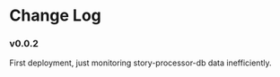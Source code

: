 Change Log
==========

### v0.0.2

First deployment, just monitoring story-processor-db data inefficiently.
